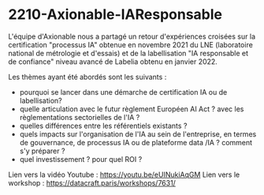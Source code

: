 # 2210-Axionable-IAResponsable

L'équipe d'Axionable nous a partagé un retour d'expériences croisées sur la certification "processus IA" obtenue en novembre 2021 du LNE (laboratoire national de métrologie et d'essais) et de la labellisation "IA responsable et de confiance" niveau avancé de Labelia obtenu en janvier 2022. 

Les thèmes ayant été abordés sont les suivants :
- pourquoi se lancer dans une démarche de certification IA ou de labellisation? 
- quelle articulation avec le futur règlement Européen AI Act ? avec les règlementations sectorielles de l'IA ?
- quelles différences entre les référentiels existants ?
- quels impacts sur l'organisation de l'IA au sein de l'entreprise, en termes de gouvernance, de processus IA ou de plateforme data /IA ? comment s'y préparer ?
- quel investissement ? pour quel ROI ?

Lien vers la vidéo Youtube : https://youtu.be/eUINukiAqGM
Lien vers le workshop : https://datacraft.paris/workshops/7631/
